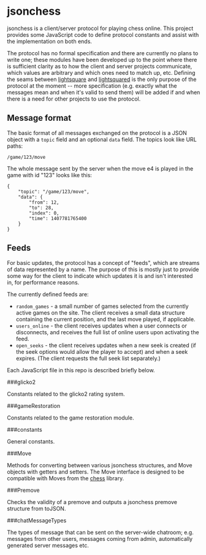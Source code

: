 jsonchess
=========

jsonchess is a client/server protocol for playing chess online.  This project provides some JavaScript
code to define protocol constants and assist with the implementation on
both ends.

The protocol has no formal specification and there are currently no plans to
write one; these modules have been developed up to the point where there is
sufficient clarity as to how the client and server projects communicate, which
values are arbitrary and which ones need to match up, etc.  Defining the seams
between [lightsquare](http://github.com/jsonchess/lightsquare) and
[lightsquared](http://github.com/jsonchess/lightsquared) is the only purpose of
the protocol at the moment -- more specification (e.g. exactly what the messages
mean and when it's valid to send them) will be added if and when there is a need
for other projects to use the protocol.

Message format
--------------

The basic format of all messages exchanged on the protocol is a JSON
object with a `topic` field and an optional `data`
field. The topics look like URL paths:

`/game/123/move`

The whole message sent by the server when the move e4 is played in the
game with id "123" looks like this:

	{	
		"topic": "/game/123/move",
		"data": {	
			"from": 12,
			"to": 28,
			"index": 0,
			"time": 1407781765400
		}
	}

Feeds
-----

For basic updates, the protocol has a concept of "feeds", which are streams of
data represented by a name.  The purpose of this is mostly just to provide some
way for the client to indicate which updates it is and isn't interested in, for
performance reasons.

The currently defined feeds are:

- `random_games` - a small number of games selected from the currently active
	games on the site.  The client receives a small data structure containing
	the current position, and the last move played, if applicable.
- `users_online` - the client receives updates when a user connects or disconnects,
	and receives the full list of online users upon activating the feed.
- `open_seeks` - the client receives updates when a new seek is created (if the seek
	options would allow the player to accept) and when a seek expires.  (The client
	requests the full seek list separately.)

Each JavaScript file in this repo is described briefly below.

###glicko2

Constants related to the glicko2 rating system.

###gameRestoration

Constants related to the game restoration module.

###constants

General constants.

###Move

Methods for converting between various jsonchess structures, and Move objects
with getters and setters.  The Move interface is designed to be compatible with
Moves from the [chess](http://github.com/gushogg-blake/chess) library.

###Premove

Checks the validity of a premove and outputs a jsonchess premove structure from
toJSON.

###chatMessageTypes

The types of message that can be sent on the server-wide chatroom; e.g. messages
from other users, messages coming from admin, automatically generated server messages
etc.